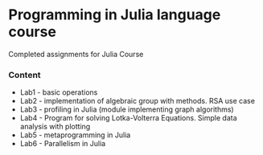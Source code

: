 # Programming in Julia language course

Completed assignments for Julia Course

### Content

- Lab1 - basic operations
- Lab2 - implementation of algebraic group with methods. RSA use case
- Lab3 - profiling in Julia (module implementing graph algorithms)
- Lab4 - Program for solving Lotka-Volterra Equations. Simple data analysis with plotting
- Lab5 - metaprogramming in Julia
- Lab6 - Parallelism in Julia

